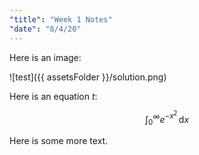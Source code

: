 ```yaml
---
"title": "Week 1 Notes"
"date": "8/4/20"
---
```


Here is an image:

![test]({{ assetsFolder }}/solution.png)

Here is an equation $t$:

$$
\int_0^\infty e^{-x^2} \,\mathrm{d}x
$$

Here is some more text.

